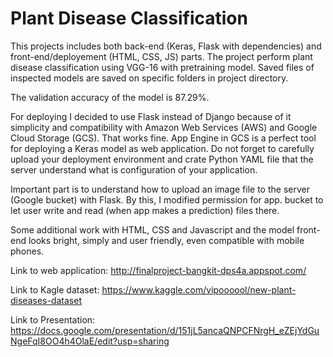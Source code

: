# Plant Disease Classification
This projects includes both back-end (Keras, Flask with dependencies) and front-end/deployement (HTML, CSS, JS) parts. The project perform plant disease classification using VGG-16 with pretraining model. Saved files of inspected models are saved on specific folders in project directory.

The validation accuracy of the model is 87.29%. 

For deploying I decided to use Flask instead of Django because of it simplicity and compatibility with Amazon Web Services (AWS) and Google Cloud Storage (GCS). That works fine. App Engine in GCS is a perfect tool for deploying a Keras model as web application. Do not forget to carefully upload your deployment environment and crate Python YAML file that the server understand what is configuration of your application.

Important part is to understand how to upload an image file to the server (Google bucket) with Flask. By this, I modified permission for app. bucket to let user write and read (when app makes a prediction) files there.

Some additional work with HTML, CSS and Javascript and the model front-end looks bright, simply and user friendly, even compatible with mobile phones.

Link to web application: http://finalproject-bangkit-dps4a.appspot.com/

Link to Kagle dataset: https://www.kaggle.com/vipoooool/new-plant-diseases-dataset

Link to Presentation: https://docs.google.com/presentation/d/151jL5ancaQNPCFNrgH_eZEjYdGuNgeFqI8OO4h4OlaE/edit?usp=sharing
